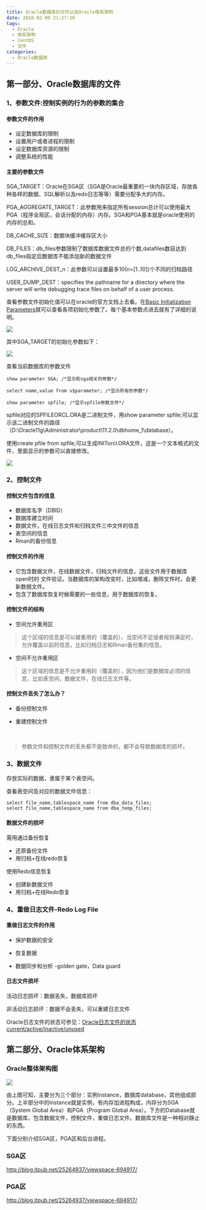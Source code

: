 ```yaml
---
title: Oracle数据库的文件以及Oracle体系架构
date: 2016-02-06 21:27:16
tags:
  - Oracle
  - 体系架构
  - CentOS
  - 文件
categories:
  - Oracle数据库
---
```


## 第一部分、Oracle数据库的文件

### 1、参数文件:控制实例的行为的参数的集合

#### 参数文件的作用

- 设定数据库的限制
- 设置用户或者进程的限制
- 设定数据库资源的限制
- 调整系统的性能

#### 主要的参数文件

SGA_TARGET：Oracle在SGA区（SGA是Oracle最重要的一块内存区域，存放各种各样的数据、SQL解析以及redo日志等等）需要分配多大的内存。

PGA_AGGREGATE_TARGET：此参数用来指定所有session总计可以使用最大PGA（程序全局区，会话分配的内存）内存。SGA和PGA基本就是oracle使用的内存的总和。

DB_CACHE_SIZE：数据块缓冲缓存区大小

DB_FILES：db_files参数限制了数据库数据文件总的个数,datafiles数目达到db_files指定后数据库不能添加新的数据文件

LOG_ARCHIVE_DEST_n：此参数可以设置最多10(n=[1..10])个不同的归档路径

USER_DUMP_DEST：specifies the pathname for a directory where the server will write debugging trace files on behalf of a user process.



查看参数文件初始化值可以在oracle的官方文档上去看。在[Basic Initialization Parameters](https://docs.oracle.com/cd/E11882_01/server.112/e40402/initparams002.htm#REFRN00101)就可以查看各项初始化参数了。每个基本参数点进去就有了详细的说明。

![](https://flowsnow.oss-cn-shanghai.aliyuncs.com/history/Oracle-Oracle%E5%9F%BA%E6%9C%AC%E7%9A%84%E5%88%9D%E5%A7%8B%E5%8F%82%E6%95%B0.jpg)

<!--more-->

其中SGA_TARGET的初始化参数如下：

![](https://flowsnow.oss-cn-shanghai.aliyuncs.com/history/Oracle-OracleSGA_TARGET%E5%8F%82%E6%95%B0%E6%96%87%E4%BB%B6.jpg)



查看当前数据库的参数文件

``` 
show parameter SGA; /*显示和sga相关的参数*/

select name,value from v$parameter; /*显示所有的参数*/

show parameter spfile; /*显示spfile参数文件*/
```



spfile对应的SPFILEORCL.ORA是二进制文件，用show parameter spfile;可以显示该二进制文件的路径（D:\Oracle11g\Administrator\product\11.2.0\dbhome_1\database）。

使用create pfile from spfile;可以生成INITorcl.ORA文件，这是一个文本格式的文件，里面显示的参数可以直接修改。

![](https://flowsnow.oss-cn-shanghai.aliyuncs.com/history/Oracle-Oracle%E7%9A%84pfile%E7%9A%84%E4%BD%BF%E7%94%A8.jpg)

### 2、控制文件

#### 控制文件包含的信息

- 数据库名字（DBID）
- 数据库建立时间
- 数据文件，在线日志文件和归档文件三中文件的信息
- 表空间的信息
- Rman的备份信息

#### 控制文件的作用

- 它包含数据文件，在线数据文件，归档文件的信息，这些文件用于数据库open时的 文件验证。当数据库的架构改变时，比如增减，删除文件时，会更新数据文件。
- 包含了数据库恢复时候需要的一些信息，用于数据库的恢复。

#### 控制文件的结构

- 空间允许重用区

> 这个区域的信息是可以被重用的（覆盖的），当空间不足或者规则满足时，允许覆盖以前的信息，比如归档日志和Rman备份集的信息。

- 空间不允许重用区

> 这个区域的信息是不允许重用的（覆盖的），因为他们是数据库必须的信息，比如表空间，数据文件，在线日志文件等。

#### 控制文件丢失了怎么办？

- 备份控制文件

- 重建控制文件

  ​

> 参数文件和控制文件的丢失都不是致命的，都不会导致数据库的损坏。

### 3、数据文件

存放实际的数据，隶属于某个表空间。

查看表空间及对应的数据文件信息：

``` 
select file_name,tablespace_name from dba_data_files;
select file_name,tablespace_name from dba_temp_files;
```

#### 数据文件的损坏

需用通过备份恢复

- 还原备份文件
- 用归档+在线redo恢复

使用Redo信息恢复

- 创建新数据文件
- 用归档+在线Redo恢复

### 4、重做日志文件-Redo Log File

#### 重做日志文件的作用

- 保护数据的安全
- 恢复数据


- 数据同步和分析 -golden gate，Data guard

#### 日志文件损坏

活动日志损坏：数据丢失，数据库损坏

非活动日志损坏：数据不会丢失，可以重建日志文件

Oracle日志文件的状态可参见：[Oracle日志文件的状态current/active/inactive/unused](http://www.linuxidc.com/Linux/2014-09/106795.htm)



## 第二部分、Oracle体系架构

### Oracle整体架构图

![](https://flowsnow.oss-cn-shanghai.aliyuncs.com/history/Oracle-Oracle%E6%95%B4%E4%BD%93%E6%9E%B6%E6%9E%84%E5%9B%BE.jpg)

由上图可知，主要分为三个部分：实例instance，数据库database，其他组成部分。上半部分中的Instance就是实例，有内存加进程构成，内存分为SGA（System Global Area）和PGA（Program Global Area）。下方的Database就是数据库，包含数据文件，控制文件，重做日志文件。数据库文件是一种相对静止的东西。

下面分别介绍SGA区，PGA区和后台进程。

### SGA区

http://blog.itpub.net/25264937/viewspace-694917/

### PGA区

http://blog.itpub.net/25264937/viewspace-694917/











<!--more-->